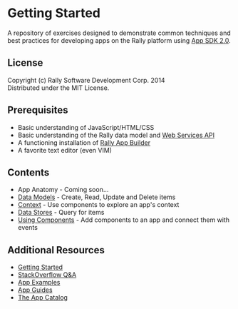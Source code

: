 # Getting Started

A repository of exercises designed to demonstrate common techniques and best practices for developing apps on the Rally platform using [App SDK 2.0](http://help.rallydev.com/apps/2.0/doc/).

## License

Copyright (c) Rally Software Development Corp. 2014  
Distributed under the MIT License.

## Prerequisites

* Basic understanding of JavaScript/HTML/CSS
* Basic understanding of the Rally data model and [Web Services API](https://rally1.rallydev.com/slm/doc/webservice/)
* A functioning installation of [Rally App Builder](https://github.com/rallyapps/rally-app-builder)
* A favorite text editor (even VIM)

## Contents

* App Anatomy - Coming soon...
* [Data Models](data-models/) - Create, Read, Update and Delete items
* [Context](context/) - Use components to explore an app's context
* [Data Stores](data-stores/) - Query for items
* [Using Components](using-components/) - Add components to an app and connect them with events

## Additional Resources

* [Getting Started](http://help.rallydev.com/apps/2.0/doc/#!/guide/getting_started)
* [StackOverflow Q&A](http://stackoverflow.com/questions/tagged/rally)
* [App Examples](http://help.rallydev.com/apps/2.0/doc/#!/example)
* [App Guides](http://help.rallydev.com/apps/2.0/doc/#!/guide)
* [The App Catalog](https://github.com/RallyApps/app-catalog)
